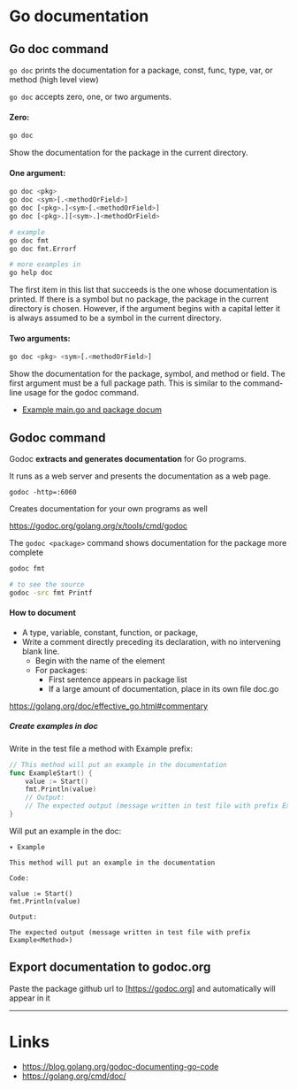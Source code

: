 # Go documentation

## Go doc command

`go doc` prints the documentation for a package, const, func, type, var, or method (high level view)

`go doc` accepts zero, one, or two arguments.

#### Zero:

```bash
go doc
```

Show the documentation for the package in the current directory.

#### One argument:

```bash
go doc <pkg>
go doc <sym>[.<methodOrField>]
go doc [<pkg>.]<sym>[.<methodOrField>]
go doc [<pkg>.][<sym>.]<methodOrField>

# example 
go doc fmt
go doc fmt.Errorf

# more examples in
go help doc 
```
The first item in this list that succeeds is the one whose documentation is printed. If there is a symbol but no package, the package in the current directory is chosen. However, if the argument begins with a capital letter it is always assumed to be a symbol in the current directory.

#### Two arguments:
```bash
go doc <pkg> <sym>[.<methodOrField>]
```
Show the documentation for the package, symbol, and method or field. The first argument must be a full package path. This is similar to the command-line usage for the godoc command.

- [Example main.go and package docum](../src/14-godoc/main.go)


## Godoc command

Godoc **extracts and generates documentation** for Go programs.

It runs as a web server and presents the documentation as a web page.

`godoc -http=:6060`

Creates documentation for your own programs as well

https://godoc.org/golang.org/x/tools/cmd/godoc

The `godoc <package>` command shows documentation for the package more complete 

```bash
godoc fmt

# to see the source
godoc -src fmt Printf
```

#### How to document 
- A type, variable, constant, function, or package, 
- Write a comment directly preceding its declaration, with no intervening blank line.
    - Begin with the name of the element
    - For packages: 
        - First sentence appears in package list
        - If a large amount of documentation, place in its own file doc.go

https://golang.org/doc/effective_go.html#commentary

##### Create examples in doc
Write in the test file a method with Example prefix:

```go
// This method will put an example in the documentation
func ExampleStart() {
    value := Start()
    fmt.Println(value)
    // Output:
    // The expected output (message written in test file with prefix Example<Method>)
}
```

Will put an example in the doc:

```
▾ Example

This method will put an example in the documentation

Code:

value := Start()
fmt.Println(value)

Output:

The expected output (message written in test file with prefix Example<Method>)
```

## Export documentation to godoc.org
Paste the package github url to [https://godoc.org] and automatically will appear in it   

[https://godoc.org]: https://godoc.org

---

# Links
- https://blog.golang.org/godoc-documenting-go-code
- https://golang.org/cmd/doc/
